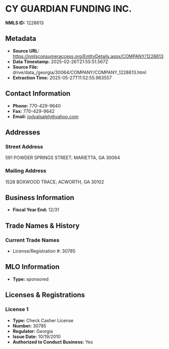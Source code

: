 # CY GUARDIAN FUNDING INC.

**NMLS ID:** 1228613

## Metadata
- **Source URL:** https://nmlsconsumeraccess.org/EntityDetails.aspx/COMPANY/1228613
- **Data Timestamp:** 2025-02-26T21:55:51.567Z
- **Source File:** drive/data_/georgia/30064/COMPANY/COMPANY_1228613.html
- **Extraction Time:** 2025-05-27T11:52:55.963557

## Contact Information
- **Phone:** 770-429-9640
- **Fax:** 770-429-9642
- **Email:** jodyalsaleh@yahoo.com

## Addresses
### Street Address
591 POWDER SPRINGS STREET; MARIETTA, GA 30064

### Mailing Address
1528 BOXWOOD TRACE; ACWORTH, GA 30102

## Business Information
- **Fiscal Year End:** 12/31

## Trade Names & History
### Current Trade Names
- License/Registration #: 30785

## MLO Information
- **Type:** sponsored

## Licenses & Registrations

### License 1
- **Type:** Check Casher License
- **Number:** 30785
- **Regulator:** Georgia
- **Issue Date:** 10/19/2010
- **Authorized to Conduct Business:** Yes
